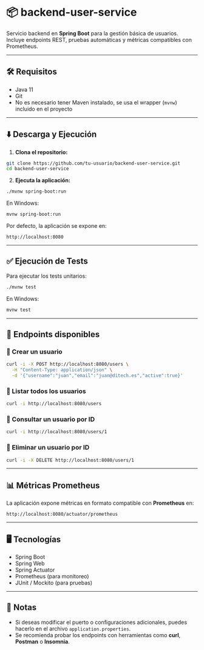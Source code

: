 
# 📦 backend-user-service

Servicio backend en **Spring Boot** para la gestión básica de usuarios. Incluye endpoints REST, pruebas automáticas y métricas compatibles con Prometheus.

---

## 🛠️ Requisitos

- Java 11
- Git
- No es necesario tener Maven instalado, se usa el wrapper (`mvnw`) incluido en el proyecto

---

## ⬇️ Descarga y Ejecución

1. **Clona el repositorio:**  
```bash
git clone https://github.com/tu-usuario/backend-user-service.git
cd backend-user-service
```

2. **Ejecuta la aplicación:**  
```bash
./mvnw spring-boot:run
```
En Windows:  
```bash
mvnw spring-boot:run
```

Por defecto, la aplicación se expone en:  
```
http://localhost:8080
```

---

## ✅ Ejecución de Tests

Para ejecutar los tests unitarios:  
```bash
./mvnw test
```
En Windows:  
```bash
mvnw test
```

---

## 📡 Endpoints disponibles

### 🔹 Crear un usuario
```bash
curl -i -X POST http://localhost:8080/users \
  -H "Content-Type: application/json" \
  -d '{"username":"juan","email":"juan@ditech.es","active":true}'
```

### 🔹 Listar todos los usuarios
```bash
curl -i http://localhost:8080/users
```

### 🔹 Consultar un usuario por ID
```bash
curl -i http://localhost:8080/users/1
```

### 🔹 Eliminar un usuario por ID
```bash
curl -i -X DELETE http://localhost:8080/users/1
```

---

## 📊 Métricas Prometheus

La aplicación expone métricas en formato compatible con **Prometheus** en:  
```
http://localhost:8080/actuator/prometheus
```

---

## 🖥️ Tecnologías

- Spring Boot  
- Spring Web  
- Spring Actuator  
- Prometheus (para monitoreo)  
- JUnit / Mockito (para pruebas)  

---

## 📝 Notas

- Si deseas modificar el puerto o configuraciones adicionales, puedes hacerlo en el archivo `application.properties`.  
- Se recomienda probar los endpoints con herramientas como **curl**, **Postman** o **Insomnia**.  
